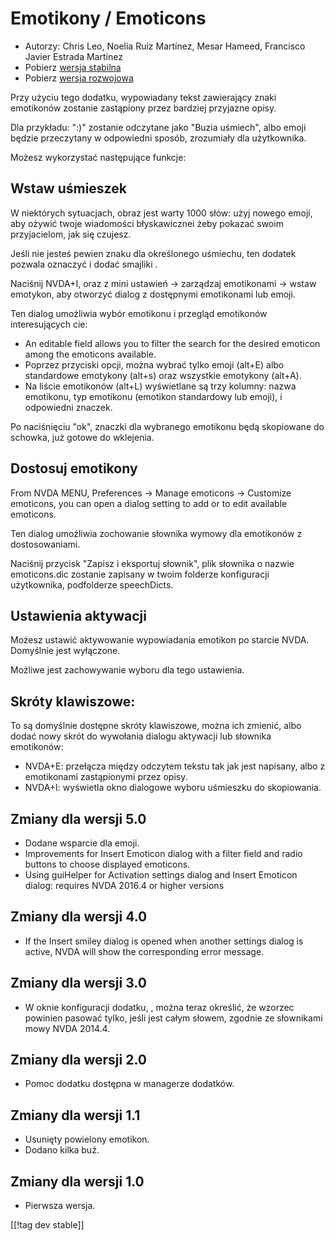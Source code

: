 # Emotikony / Emoticons #

* Autorzy: Chris Leo, Noelia Ruiz Martínez, Mesar Hameed, Francisco Javier
  Estrada Martínez
* Pobierz [wersja stabilna][1]
* Pobierz [wersja rozwojowa][2]

Przy użyciu tego dodatku, wypowiadany tekst zawierający znaki emotikonów
zostanie zastąpiony przez bardziej przyjazne opisy.

Dla przykładu: ":)" zostanie odczytane jako "Buzia uśmiech", albo emoji
będzie przeczytany w odpowiedni sposób, zrozumiały dla użytkownika.

Możesz wykorzystać następujące funkcje:

## Wstaw uśmieszek ##

W niektórych sytuacjach, obraz jest warty 1000 słów: użyj nowego emoji, aby
ożywić twoje wiadomości błyskawicznei żeby pokazać swoim przyjacielom, jak
się czujesz.

Jeśli nie jesteś pewien znaku dla określonego uśmiechu, ten dodatek pozwala
oznaczyć i dodać smajliki .

Naciśnij NVDA+I, oraz z mini ustawień -> zarządzaj emotikonami -> wstaw emotykon, aby otworzyć dialog z dostępnymi emotikonami lub emoji.

Ten dialog umożliwia wybór emotikonu i przegląd emotikonów interesujących
cie:

*	An editable field allows you to filter the search for the desired emoticon
  among the emoticons available.
*	Poprzez przyciski opcji, można wybrać tylko emoji (alt+E) albo standardowe
  emotykony (alt+s) oraz wszystkie emotykony (alt+A).
*	Na liście emotikonów (alt+L) wyświetlane są trzy kolumny: nazwa emotikonu,
  typ emotikonu (emotikon standardowy lub emoji), i odpowiedni znaczek.

Po naciśnięciu "ok", znaczki dla wybranego emotikonu będą skopiowane do
schowka, już gotowe do wklejenia.

## Dostosuj emotikony ##

From NVDA MENU, Preferences -> Manage emoticons -> Customize emoticons, you can open a dialog setting to add or to edit available emoticons.

Ten dialog umożliwia zochowanie słownika wymowy dla emotikonów z
dostosowaniami.

Naciśnij przycisk "Zapisz i eksportuj słownik", plik słownika o nazwie
emoticons.dic zostanie zapisany w twoim folderze konfiguracji użytkownika,
podfolderze speechDicts.

## Ustawienia aktywacji ##

Możesz ustawić aktywowanie wypowiadania emotikon po starcie NVDA. Domyślnie jest wyłączone.

Możliwe jest zachowywanie wyboru dla tego ustawienia.

## Skróty klawiszowe: ##

To są domyślnie dostępne skróty klawiszowe, można ich zmienić, albo dodać
nowy skrót do wywołania dialogu aktywacji lub słownika emotikonów:

* NVDA+E: przełącza między odczytem tekstu tak jak jest napisany, albo z
  emotikonami zastąpionymi przez opisy.
* NVDA+I: wyświetla okno dialogowe wyboru uśmieszku do skopiowania.


## Zmiany dla wersji 5.0 ##

* Dodane wsparcie dla emoji.
* Improvements for Insert Emoticon dialog with a filter field and radio
  buttons to choose displayed emoticons.
* Using guiHelper for Activation settings dialog and Insert Emoticon dialog:
  requires NVDA 2016.4 or higher versions

## Zmiany dla wersji 4.0 ##

* If the Insert smiley dialog is opened when another settings dialog is
  active, NVDA will show the corresponding error message.


## Zmiany dla wersji 3.0 ##

* W oknie konfiguracji dodatku, , można teraz określić, że wzorzec powinien
  pasować tylko, jeśli jest całym słowem, zgodnie ze słownikami mowy NVDA
  2014.4.


## Zmiany dla wersji 2.0 ##

* Pomoc dodatku dostępna w managerze dodatków.


## Zmiany dla wersji 1.1 ##

* Usunięty powielony emotikon.
* Dodano kilka buź.

## Zmiany dla wersji 1.0 ##

* Pierwsza wersja.

[[!tag dev stable]]

[1]: https://addons.nvda-project.org/files/get.php?file=emo

[2]: https://addons.nvda-project.org/files/get.php?file=emo-dev
